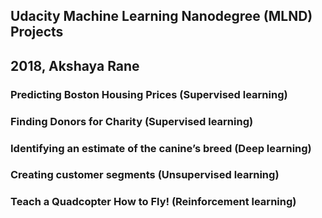 ## Udacity Machine Learning Nanodegree (MLND) Projects
## 2018, Akshaya Rane 

### Predicting Boston Housing Prices (Supervised learning)

### Finding Donors for Charity (Supervised learning)

### Identifying an estimate of the canine’s breed (Deep learning) 

### Creating customer segments (Unsupervised learning)

### Teach a Quadcopter How to Fly! (Reinforcement learning)
 


